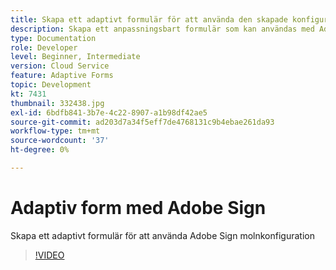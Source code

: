 ```yaml
---
title: Skapa ett adaptivt formulär för att använda den skapade konfigurationen för Adobe Sign Cloud Services
description: Skapa ett anpassningsbart formulär som kan användas med Adobe Sign
type: Documentation
role: Developer
level: Beginner, Intermediate
version: Cloud Service
feature: Adaptive Forms
topic: Development
kt: 7431
thumbnail: 332438.jpg
exl-id: 6bdfb841-3b7e-4c22-8907-a1b98df42ae5
source-git-commit: ad203d7a34f5eff7de4768131c9b4ebae261da93
workflow-type: tm+mt
source-wordcount: '37'
ht-degree: 0%

---
```


# Adaptiv form med Adobe Sign


Skapa ett adaptivt formulär för att använda Adobe Sign molnkonfiguration

>[!VIDEO](https://video.tv.adobe.com/v/332438/?quality=9&learn=on)

